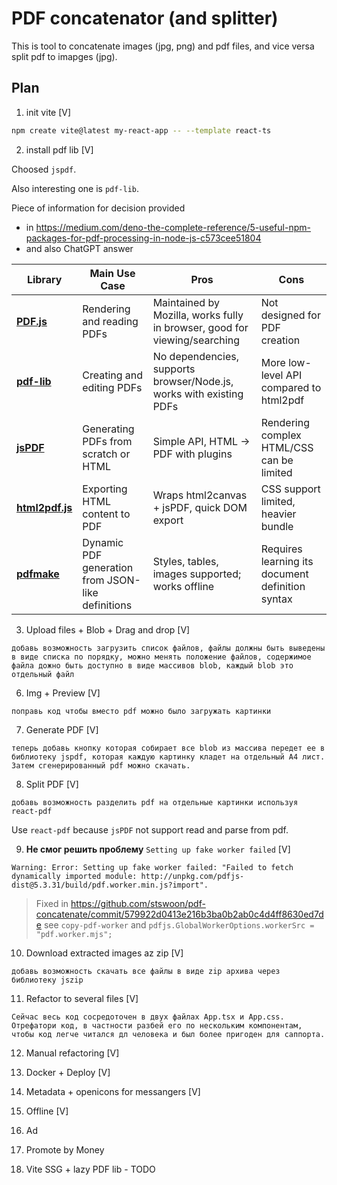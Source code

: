 # PDF concatenator (and splitter)

This is tool to concatenate images (jpg, png) and pdf files, and vice versa split pdf to imapges (jpg).

## Plan

1. init vite [V]

```bash
npm create vite@latest my-react-app -- --template react-ts
```

2. install pdf lib [V]

Choosed `jspdf`.

Also interesting one is `pdf-lib`.

Piece of information for decision provided

* in https://medium.com/deno-the-complete-reference/5-useful-npm-packages-for-pdf-processing-in-node-js-c573cee51804
* and also ChatGPT answer

| Library                                                     | Main Use Case                                     | Pros                                                                      | Cons                                             |
|-------------------------------------------------------------|---------------------------------------------------|---------------------------------------------------------------------------|--------------------------------------------------|
| **[PDF.js](https://mozilla.github.io/pdf.js/)**             | Rendering and reading PDFs                        | Maintained by Mozilla, works fully in browser, good for viewing/searching | Not designed for PDF creation                    |
| **[pdf-lib](https://pdf-lib.js.org/)**                      | Creating and editing PDFs                         | No dependencies, supports browser/Node.js, works with existing PDFs       | More low-level API compared to html2pdf          |
| **[jsPDF](https://github.com/parallax/jsPDF)**              | Generating PDFs from scratch or HTML              | Simple API, HTML → PDF with plugins                                       | Rendering complex HTML/CSS can be limited        |
| **[html2pdf.js](https://github.com/eKoopmans/html2pdf.js)** | Exporting HTML content to PDF                     | Wraps html2canvas + jsPDF, quick DOM export                               | CSS support limited, heavier bundle              |
| **[pdfmake](https://pdfmake.github.io/docs/)**              | Dynamic PDF generation from JSON-like definitions | Styles, tables, images supported; works offline                           | Requires learning its document definition syntax |

3. Upload files + Blob + Drag and drop [V]

```
добавь возможность загрузить список файлов, файлы должны быть выведены в виде списка по порядку, можно менять положение файлов, содержимое файла дожно быть доступно в виде массивов blob, каждый blob это отдельный файл
```

6. Img + Preview [V]

```
поправь код чтобы вместо pdf можно было загружать картинки
```

7. Generate PDF [V]

```
теперь добавь кнопку которая собирает все blob из массива передет ее в библиотеку jspdf, которая каждую картинку кладет на отдельный A4 лист. Затем сгенерированный pdf можно скачать.
```

8. Split PDF [V]

```
добавь возможность разделить pdf на отдельные картинки используя react-pdf
```

Use `react-pdf` because `jsPDF` not support read and parse from pdf.

9. **Не смог решить проблему** `Setting up fake worker failed` [V]

```
Warning: Error: Setting up fake worker failed: "Failed to fetch dynamically imported module: http://unpkg.com/pdfjs-dist@5.3.31/build/pdf.worker.min.js?import".
```

> Fixed in https://github.com/stswoon/pdf-concatenate/commit/579922d0413e216b3ba0b2ab0c4d4ff8630ed7de see
`copy-pdf-worker` and `pdfjs.GlobalWorkerOptions.workerSrc = "pdf.worker.mjs";`

10. Download extracted images az zip [V]

```
добавь возможность скачать все файлы в виде zip архива через библиотеку jszip
```

11. Refactor to several files [V]

```
Сейчас весь код сосредоточен в двух файлах App.tsx и App.css. Отрефатори код, в частности разбей его по нескольким компонентам, чтобы код легче читался дл человека и был более пригоден для саппорта.
```

12. Manual refactoring [V]

13. Docker + Deploy [V]

14. Metadata + openicons for messangers [V]

15. Offline [V]

16. Ad

17. Promote by Money

18. Vite SSG + lazy PDF lib - TODO